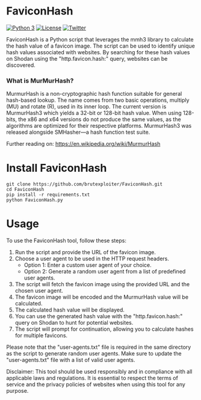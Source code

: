 # FaviconHash
[![Python 3](https://img.shields.io/badge/python-3-yellow.svg)](https://www.python.org/)
[![License](https://img.shields.io/github/license/brutexploiter/FaviconHash)](https://github.com/brutexploiter/FaviconHash/blob/main/LICENSE)
[![Twitter](https://img.shields.io/twitter/follow/brutexploiter.svg?logo=twitter)](https://twitter.com/brutexploiter)

FaviconHash is a Python script that leverages the mmh3 library to calculate the hash value of a favicon image. The script can be used to identify unique hash values associated with websites. By searching for these hash values on Shodan using the "http.favicon.hash:<hash>" query, websites can be discovered.

### What is MurMurHash?
MurmurHash is a non-cryptographic hash function suitable for general hash-based lookup. The name comes from two basic operations, multiply (MU) and rotate (R), used in its inner loop. The current version is MurmurHash3 which yields a 32-bit or 128-bit hash value. When using 128-bits, the x86 and x64 versions do not produce the same values, as the algorithms are optimized for their respective platforms. MurmurHash3 was released alongside SMHasher—a hash function test suite.

Further reading on: https://en.wikipedia.org/wiki/MurmurHash

# Install FaviconHash
```
git clone https://github.com/brutexploiter/FaviconHash.git
cd FaviconHash
pip install -r requirements.txt
python FaviconHash.py
```
# Usage
To use the FaviconHash tool, follow these steps:
1. Run the script and provide the URL of the favicon image.
2. Choose a user agent to be used in the HTTP request headers.
   - Option 1: Enter a custom user agent of your choice.
   - Option 2: Generate a random user agent from a list of predefined user agents.
3. The script will fetch the favicon image using the provided URL and the chosen user agent.
4. The favicon image will be encoded and the MurmurHash value will be calculated.
5. The calculated hash value will be displayed.
6. You can use the generated hash value with the "http.favicon.hash:<hash>" query on Shodan to hunt for potential websites.
7. The script will prompt for continuation, allowing you to calculate hashes for multiple favicons.

Please note that the "user-agents.txt" file is required in the same directory as the script to generate random user agents. Make sure to update the "user-agents.txt" file with a list of valid user agents.

Disclaimer: This tool should be used responsibly and in compliance with all applicable laws and regulations. It is essential to respect the terms of service and the privacy policies of websites when using this tool for any purpose.

